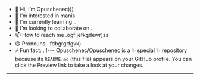 - 👋 Hi, I’m Opuschenec)))
- 👀 I’m interested in manis
- 🌱 I’m currently learning ..
- 💞️ I’m looking to collaborate on ..
- 📫 How to reach me .ogfijefkgdewr)ss
- 😄 Pronouns: .fdbgrgrfgvk)
- ⚡ Fun fact: .
!---
Opuschenec/Opuschenec is a ✨ special ✨ repository because its `README.md` (this file) appears on your GitHub profile.
You can click the Preview link to take a look at your changes.
---
